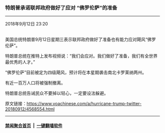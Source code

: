 ### 特朗普承诺联邦政府做好了应对 “佛罗伦萨”的准备
------------------------

<div class="published">
 <span class="date" title="中国时间">
  <time datetime="2018-09-12T23:20:40+08:00">
   2018年9月12日 23:20
  </time>
 </span>
</div>
<br/>
<div class="wsw">
 <p paraeid="{e00f0e4f-a40f-4860-839c-dbf9f246403d}{169}" paraid="848643029">
  美国总统特朗普9月12日星期三表示联邦政府做好了准备也有能力应对飓风“佛罗伦萨”。
 </p>
 <p paraeid="{e00f0e4f-a40f-4860-839c-dbf9f246403d}{185}" paraid="1806991890">
  特朗普总统在推特上发布视频说：“我们会应对。我们做好了准备，我们有全世界最优秀的人才。”
 </p>
 <p paraeid="{e00f0e4f-a40f-4860-839c-dbf9f246403d}{195}" paraid="1053554468">
  “佛罗伦萨”目前被定为四级飓风，预计将在本星期袭击南北卡罗莱纳两州。
 </p>
 <p paraeid="{e00f0e4f-a40f-4860-839c-dbf9f246403d}{205}" paraid="1600701755">
  有近一百万人口将被强制撤离。
 </p>
 <p paraeid="{e00f0e4f-a40f-4860-839c-dbf9f246403d}{215}" paraid="1734160140">
  特朗普总统告诫民众不要掉以轻心，一定要设法躲避。
 </p>
 <p paraeid="{e00f0e4f-a40f-4860-839c-dbf9f246403d}{221}" paraid="1556703378">
 </p>
 <p paraeid="{e00f0e4f-a40f-4860-839c-dbf9f246403d}{225}" paraid="1795360203">
 </p>
 <p paraeid="{e00f0e4f-a40f-4860-839c-dbf9f246403d}{229}" paraid="1206876323">
 </p>
</div>

原文链接：https://www.voachinese.com/a/hurricane-trump-twitter-20180912/4568554.html


------------------------
#### [禁闻聚合首页](https://github.com/gfw-breaker/banned-news/blob/master/README.md) &nbsp;|&nbsp;  [一键翻墙软件](https://github.com/gfw-breaker/nogfw/blob/master/README.md)